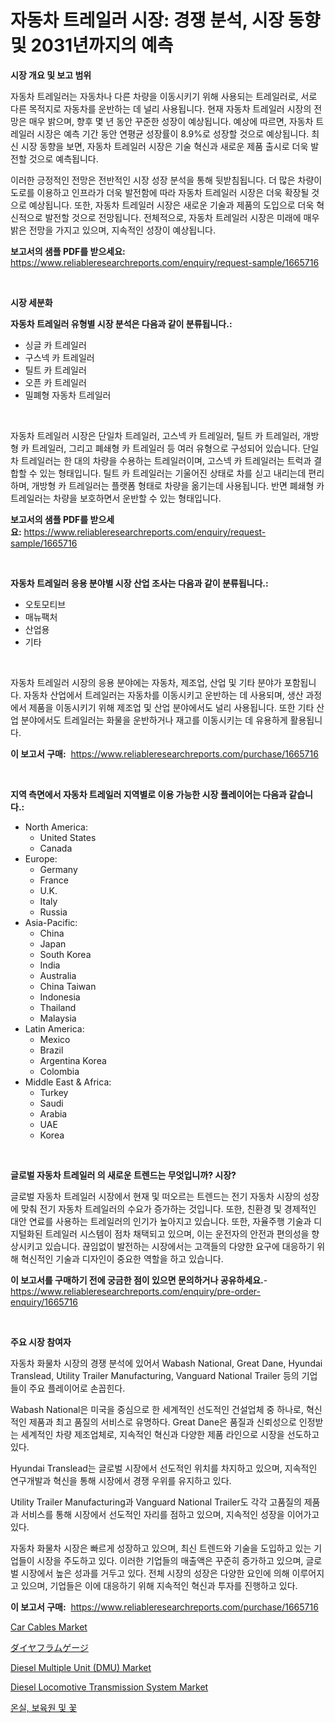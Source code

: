 <p><h1>자동차 트레일러 시장: 경쟁 분석, 시장 동향 및 2031년까지의 예측</h1></p><p><strong>시장 개요 및 보고 범위</strong></p>
<p><p>자동차 트레일러는 자동차나 다른 차량을 이동시키기 위해 사용되는 트레일러로, 서로 다른 목적지로 자동차를 운반하는 데 널리 사용됩니다. 현재 자동차 트레일러 시장의 전망은 매우 밝으며, 향후 몇 년 동안 꾸준한 성장이 예상됩니다. 예상에 따르면, 자동차 트레일러 시장은 예측 기간 동안 연평균 성장률이 8.9%로 성장할 것으로 예상됩니다. 최신 시장 동향을 보면, 자동차 트레일러 시장은 기술 혁신과 새로운 제품 출시로 더욱 발전할 것으로 예측됩니다. </p><p>이러한 긍정적인 전망은 전반적인 시장 성장 분석을 통해 뒷받침됩니다. 더 많은 차량이 도로를 이용하고 인프라가 더욱 발전함에 따라 자동차 트레일러 시장은 더욱 확장될 것으로 예상됩니다. 또한, 자동차 트레일러 시장은 새로운 기술과 제품의 도입으로 더욱 혁신적으로 발전할 것으로 전망됩니다. 전체적으로, 자동차 트레일러 시장은 미래에 매우 밝은 전망을 가지고 있으며, 지속적인 성장이 예상됩니다.</p></p>
<p><strong>보고서의 샘플 PDF를 받으세요:</strong> <a href="https://www.reliableresearchreports.com/enquiry/request-sample/1665716">https://www.reliableresearchreports.com/enquiry/request-sample/1665716</a></p>
<p>&nbsp;</p>
<p><strong>시장 세분화</strong></p>
<p><strong>자동차 트레일러 유형별 시장 분석은 다음과 같이 분류됩니다.:</strong></p>
<p><ul><li>싱글 카 트레일러</li><li>구스넥 카 트레일러</li><li>틸트 카 트레일러</li><li>오픈 카 트레일러</li><li>밀폐형 자동차 트레일러</li></ul></p>
<p>&nbsp;</p>
<p><p>자동차 트레일러 시장은 단일차 트레일러, 고스넥 카 트레일러, 틸트 카 트레일러, 개방형 카 트레일러, 그리고 폐쇄형 카 트레일러 등 여러 유형으로 구성되어 있습니다. 단일차 트레일러는 한 대의 차량을 수용하는 트레일러이며, 고스넥 카 트레일러는 트럭과 결합할 수 있는 형태입니다. 틸트 카 트레일러는 기울어진 상태로 차를 싣고 내리는데 편리하며, 개방형 카 트레일러는 플랫폼 형태로 차량을 옮기는데 사용됩니다. 반면 폐쇄형 카 트레일러는 차량을 보호하면서 운반할 수 있는 형태입니다.</p></p>
<p><strong>보고서의 샘플 PDF를 받으세요:</strong>&nbsp;<a href="https://www.reliableresearchreports.com/enquiry/request-sample/1665716">https://www.reliableresearchreports.com/enquiry/request-sample/1665716</a></p>
<p>&nbsp;</p>
<p><strong> 자동차 트레일러 응용 분야별 시장 산업 조사는 다음과 같이 분류됩니다.:</strong></p>
<p><ul><li>오토모티브</li><li>매뉴팩처</li><li>산업용</li><li>기타</li></ul></p>
<p>&nbsp;</p>
<p><p>자동차 트레일러 시장의 응용 분야에는 자동차, 제조업, 산업 및 기타 분야가 포함됩니다. 자동차 산업에서 트레일러는 자동차를 이동시키고 운반하는 데 사용되며, 생산 과정에서 제품을 이동시키기 위해 제조업 및 산업 분야에서도 널리 사용됩니다. 또한 기타 산업 분야에서도 트레일러는 화물을 운반하거나 재고를 이동시키는 데 유용하게 활용됩니다.</p></p>
<p><strong>이 보고서 구매:</strong>&nbsp; <a href="https://www.reliableresearchreports.com/purchase/1665716">https://www.reliableresearchreports.com/purchase/1665716</a></p>
<p>&nbsp;</p>
<p><strong>지역 측면에서 자동차 트레일러 지역별로 이용 가능한 시장 플레이어는 다음과 같습니다.:</strong></p>
<p><ul>
    <li>
        North America:
        <ul>
            <li>United States</li>
            <li>Canada</li>
        </ul>
    </li>
    <li>
        Europe:
        <ul>
            <li>Germany</li>
            <li>France</li>
            <li>U.K.</li>
            <li>Italy</li>
            <li>Russia</li>
        </ul>
    </li>
    <li>
        Asia-Pacific:
        <ul>
            <li>China</li>
            <li>Japan</li>
            <li>South Korea</li>
            <li>India</li>
            <li>Australia</li>
            <li>China Taiwan</li>
            <li>Indonesia</li>
            <li>Thailand</li>
            <li>Malaysia</li>
        </ul>
    </li>
    <li>
        Latin America:
        <ul>
            <li>Mexico</li>
            <li>Brazil</li>
            <li>Argentina Korea</li>
            <li>Colombia</li>
        </ul>
    </li>
    <li>
        Middle East & Africa:
        <ul>
            <li>Turkey</li>
            <li>Saudi</li>
            <li>Arabia</li>
            <li>UAE</li>
            <li>Korea</li>
        </ul>
    </li>
    </ul></p>
<p>&nbsp;</p>
<p><strong>글로벌 자동차 트레일러 의 새로운 트렌드는 무엇입니까? 시장?</strong></p>
<p><p>글로벌 자동차 트레일러 시장에서 현재 및 떠오르는 트렌드는 전기 자동차 시장의 성장에 맞춰 전기 자동차 트레일러의 수요가 증가하는 것입니다. 또한, 친환경 및 경제적인 대안 연료를 사용하는 트레일러의 인기가 높아지고 있습니다. 또한, 자율주행 기술과 디지털화된 트레일러 시스템이 점차 채택되고 있으며, 이는 운전자의 안전과 편의성을 향상시키고 있습니다. 끊임없이 발전하는 시장에서는 고객들의 다양한 요구에 대응하기 위해 혁신적인 기술과 디자인이 중요한 역할을 하고 있습니다.</p></p>
<p><strong>이 보고서를 구매하기 전에 궁금한 점이 있으면 문의하거나 공유하세요.</strong>- <a href="https://www.reliableresearchreports.com/enquiry/pre-order-enquiry/1665716">https://www.reliableresearchreports.com/enquiry/pre-order-enquiry/1665716</a></p>
<p>&nbsp;</p>
<p><strong>주요 시장 참여자</strong></p>
<p><p>자동차 화물차 시장의 경쟁 분석에 있어서 Wabash National, Great Dane, Hyundai Translead, Utility Trailer Manufacturing, Vanguard National Trailer 등의 기업들이 주요 플레이어로 손꼽힌다. </p><p>Wabash National은 미국을 중심으로 한 세계적인 선도적인 건설업체 중 하나로, 혁신적인 제품과 최고 품질의 서비스로 유명하다. Great Dane은 품질과 신뢰성으로 인정받는 세계적인 차량 제조업체로, 지속적인 혁신과 다양한 제품 라인으로 시장을 선도하고 있다.</p><p>Hyundai Translead는 글로벌 시장에서 선도적인 위치를 차지하고 있으며, 지속적인 연구개발과 혁신을 통해 시장에서 경쟁 우위를 유지하고 있다.</p><p>Utility Trailer Manufacturing과 Vanguard National Trailer도 각각 고품질의 제품과 서비스를 통해 시장에서 선도적인 자리를 점하고 있으며, 지속적인 성장을 이어가고 있다.</p><p>자동차 화물차 시장은 빠르게 성장하고 있으며, 최신 트렌드와 기술을 도입하고 있는 기업들이 시장을 주도하고 있다. 이러한 기업들의 매출액은 꾸준히 증가하고 있으며, 글로벌 시장에서 높은 성과를 거두고 있다. 전체 시장의 성장은 다양한 요인에 의해 이루어지고 있으며, 기업들은 이에 대응하기 위해 지속적인 혁신과 투자를 진행하고 있다.</p></p>
<p><strong>이 보고서 구매:</strong>&nbsp;&nbsp;<a href="https://www.reliableresearchreports.com/purchase/1665716">https://www.reliableresearchreports.com/purchase/1665716</a></p>
<p><p><a href="https://github.com/bmorecock/Market-Research-Report-List-2/blob/main/car-cables-market.md">Car Cables Market</a></p><p><a href="https://github.com/LeanneBruen2023/Market-Research-Report-List-1/blob/main/906070116099.md">ダイヤフラムゲージ</a></p><p><a href="https://issuu.com/reportprime-2/docs/diesel-multiple-unit-dmu-market-size-2030.pptx">Diesel Multiple Unit (DMU) Market</a></p><p><a href="https://issuu.com/reportprime-2/docs/diesel-locomotive-transmission-system-market-size-">Diesel Locomotive Transmission System Market</a></p><p><a href="https://github.com/Skyleitney456456/Market-Research-Report-List-1/blob/main/158291914903.md">온실, 보육원 및 꽃</a></p></p>
